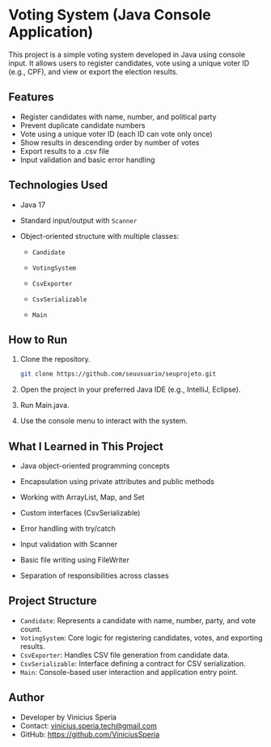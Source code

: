 # Voting System (Java Console Application)

This project is a simple voting system developed in Java using console input. It allows users to register candidates, vote using a unique voter ID (e.g., CPF), and view or export the election results.


## Features

- Register candidates with name, number, and political party
- Prevent duplicate candidate numbers
- Vote using a unique voter ID (each ID can vote only once)
- Show results in descending order by number of votes
- Export results to a .csv file
- Input validation and basic error handling

## Technologies Used

- Java 17

- Standard input/output with `Scanner`

- Object-oriented structure with multiple classes:

  - `Candidate`

  - `VotingSystem`

  - `CsvExporter`

  - `CsvSerializable`

  - `Main`

## How to Run

1. Clone the repository.
   ```bash
   git clone https://github.com/seuusuario/seuprojeto.git

2. Open the project in your preferred Java IDE (e.g., IntelliJ, Eclipse).

3. Run Main.java.

4. Use the console menu to interact with the system.

##  What I Learned in This Project

- Java object-oriented programming concepts

- Encapsulation using private attributes and public methods

- Working with ArrayList, Map, and Set

- Custom interfaces (CsvSerializable)

- Error handling with try/catch

- Input validation with Scanner

- Basic file writing using FileWriter

- Separation of responsibilities across classes

## Project Structure

- `Candidate`: Represents a candidate with name, number, party, and vote count.
- `VotingSystem`: Core logic for registering candidates, votes, and exporting results.
- `CsvExporter`: Handles CSV file generation from candidate data.
- `CsvSerializable`: Interface defining a contract for CSV serialization.
- `Main`: Console-based user interaction and application entry point.


##  Author

- Developer by Vinicius Speria
- Contact: vinicius.speria.tech@gmail.com
- GitHub: https://github.com/ViniciusSperia
